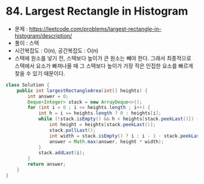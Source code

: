 # 84. Largest Rectangle in Histogram
- 문제 : https://leetcode.com/problems/largest-rectangle-in-histogram/description/
- 풀이 : 스택
- 시간복잡도 : O(n), 공간복잡도 : O(n)
- 스택에 원소를 넣기 전, 스택보다 높이가 큰 원소는 빼야 한다. 그래서 최종적으로 스택에서 요소가 빠져나올 때 그 스택보다 높이가 가장 작은 인접한 요소를 빠르게 찾을 수 있기 때문이다.
  
```java
class Solution {
    public int largestRectangleArea(int[] heights) {
        int answer = 0;
        Deque<Integer> stack = new ArrayDeque<>();
        for (int i = 0 ; i <= heights.length ; i++) {
            int h = i == heights.length ? 0 : heights[i];
            while (!stack.isEmpty() && h < heights[stack.peekLast()]) {
                int height = heights[stack.peekLast()];
                stack.pollLast();
                int width = stack.isEmpty() ? i : i - 1 - stack.peekLast();
                answer = Math.max(answer, height * width);
            }
            stack.addLast(i);
        }
        return answer;
    }
}
```
